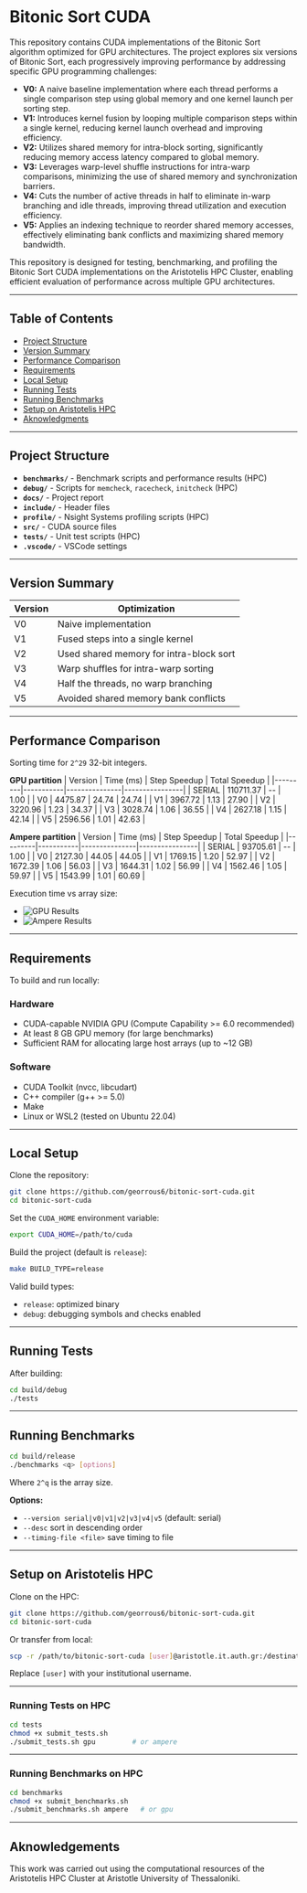 # Bitonic Sort CUDA

This repository contains CUDA implementations of the Bitonic Sort algorithm optimized for GPU 
architectures. The project explores six versions of Bitonic Sort, each progressively improving 
performance by addressing specific GPU programming challenges:

- **V0:** A naive baseline implementation where each thread performs a single comparison step 
using global memory and one kernel launch per sorting step.
- **V1:** Introduces kernel fusion by looping multiple comparison steps within a single kernel, 
reducing kernel launch overhead and improving efficiency.
- **V2:** Utilizes shared memory for intra-block sorting, significantly reducing memory access 
latency compared to global memory.
- **V3:** Leverages warp-level shuffle instructions for intra-warp comparisons, minimizing the
 use of shared memory and synchronization barriers.
- **V4:** Cuts the number of active threads in half to eliminate in-warp branching and idle 
threads, improving thread utilization and execution efficiency.
- **V5:** Applies an indexing technique to reorder shared memory accesses, effectively 
eliminating bank conflicts and maximizing shared memory bandwidth.

This repository is designed for testing, benchmarking, and profiling the Bitonic Sort CUDA implementations on the Aristotelis HPC Cluster, enabling efficient evaluation of performance across multiple GPU architectures.

---

## Table of Contents

- [Project Structure](#project-structure)
- [Version Summary](#version-summary)
- [Performance Comparison](#performance-comparison)
- [Requirements](#requirements)
- [Local Setup](#local-setup)
- [Running Tests](#running-tests)
- [Running Benchmarks](#running-benchmarks)
- [Setup on Aristotelis HPC](#setup-on-aristotelis-hpc)
- [Aknowledgments](#aknowledgements)

---

## Project Structure

- **`benchmarks/`** - Benchmark scripts and performance results (HPC)
- **`debug/`** - Scripts for `memcheck`, `racecheck`, `initcheck` (HPC)
- **`docs/`** - Project report
- **`include/`** - Header files
- **`profile/`** - Nsight Systems profiling scripts (HPC)
- **`src/`** - CUDA source files
- **`tests/`** - Unit test scripts (HPC)
- **`.vscode/`** - VSCode settings

---

## Version Summary

| Version | Optimization                            |
|---------|-----------------------------------------|
| V0      | Naive implementation                    |
| V1      | Fused steps into a single kernel        |
| V2      | Used shared memory for intra-block sort |
| V3      | Warp shuffles for intra-warp sorting    |
| V4      | Half the threads, no warp branching     |
| V5      | Avoided shared memory bank conflicts    |

---

## Performance Comparison

Sorting time for `2^29` 32-bit integers.

**GPU partition**
| Version | Time (ms) | Step Speedup | Total Speedup |
|---------|-----------|---------------|----------------|
| SERIAL  | 110711.37 | --            | 1.00           |
| V0      | 4475.87   | 24.74         | 24.74          |
| V1      | 3967.72   | 1.13          | 27.90          |
| V2      | 3220.96   | 1.23          | 34.37          |
| V3      | 3028.74   | 1.06          | 36.55          |
| V4      | 2627.18   | 1.15          | 42.14          |
| V5      | 2596.56   | 1.01          | 42.63          |

**Ampere partition**
| Version | Time (ms) | Step Speedup | Total Speedup |
|---------|-----------|---------------|----------------|
| SERIAL  | 93705.61  | --            | 1.00           |
| V0      | 2127.30   | 44.05         | 44.05          |
| V1      | 1769.15   | 1.20          | 52.97          |
| V2      | 1672.39   | 1.06          | 56.03          |
| V3      | 1644.31   | 1.02          | 56.99          |
| V4      | 1562.46   | 1.05          | 59.97          |
| V5      | 1543.99   | 1.01          | 60.69          |

Execution time vs array size:

- ![GPU Results](benchmarks/results/execution_times_comparison_gpu.png)
- ![Ampere Results](benchmarks/results/execution_times_comparison_ampere.png)

---

## Requirements

To build and run locally:

### Hardware
- CUDA-capable NVIDIA GPU (Compute Capability >= 6.0 recommended)
- At least 8 GB GPU memory (for large benchmarks)
- Sufficient RAM for allocating large host arrays (up to ~12 GB)

### Software
- CUDA Toolkit (nvcc, libcudart)
- C++ compiler (g++ >= 5.0)
- Make
- Linux or WSL2 (tested on Ubuntu 22.04)

---

## Local Setup

Clone the repository:

```bash
git clone https://github.com/georrous6/bitonic-sort-cuda.git
cd bitonic-sort-cuda
```

Set the `CUDA_HOME` environment variable:

```bash
export CUDA_HOME=/path/to/cuda
```

Build the project (default is `release`):

```bash
make BUILD_TYPE=release
```

Valid build types:
- `release`: optimized binary
- `debug`: debugging symbols and checks enabled

---

## Running Tests

After building:

```bash
cd build/debug
./tests
```

---

## Running Benchmarks

```bash
cd build/release
./benchmarks <q> [options]
```

Where `2^q` is the array size.

**Options:**
- `--version serial|v0|v1|v2|v3|v4|v5` (default: serial)
- `--desc` sort in descending order
- `--timing-file <file>` save timing to file

---

## Setup on Aristotelis HPC

Clone on the HPC:

```bash
git clone https://github.com/georrous6/bitonic-sort-cuda.git
cd bitonic-sort-cuda
```

Or transfer from local:

```bash
scp -r /path/to/bitonic-sort-cuda [user]@aristotle.it.auth.gr:/destination/path/
```

Replace `[user]` with your institutional username.

---

### Running Tests on HPC

```bash
cd tests
chmod +x submit_tests.sh
./submit_tests.sh gpu         # or ampere
```

---

### Running Benchmarks on HPC

```bash
cd benchmarks
chmod +x submit_benchmarks.sh
./submit_benchmarks.sh ampere   # or gpu
```

---

## Aknowledgements
This work was carried out using the computational resources of the Aristotelis HPC Cluster 
at Aristotle University of Thessaloniki.

```
